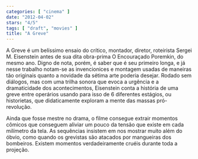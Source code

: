 ```yaml
---
categories: [ "cinema" ]
date: "2012-04-02"
stars: "4/5"
tags: [ "draft", "movies" ]
title: "A Greve"
---
```

A Greve é um belíssimo ensaio do crítico, montador, diretor, roteirista Sergei M. Eisenstein antes de sua dita obra-prima O Encouraçado Poremkin, do mesmo ano. Digno de nota, porém, é saber que é seu primeiro longa, e já nesse trabalho notam-se as invencionices e montagem usadas de maneiras tão originais quanto a novidade da sétima arte poderia desejar. Rodado sem diálogos, mas com uma trilha sonora que evoca a urgência e a dramaticidade dos acontecimentos, Eisenstein conta a história de uma greve entre operários usando para isso de 6 diferentes estágios, ou historietas, que didaticamente exploram a mente das massas pró-revolução.

Ainda que fosse mestre no drama, o filme consegue extrair momentos cômicos que conseguem aliviar um pouco da tensão que existe em cada milímetro da tela. As sequências insistem em nos mostrar muito além do óbvio, como quando os grevistas são atacados por mangueiras dos bombeiros. Existem momentos verdadeiramente cruéis durante toda a projeção.
